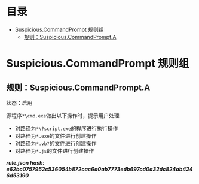 



目录
==

* [Suspicious.CommandPrompt 规则组](#suspiciouscommandprompt-)
	* [规则：Suspicious.CommandPrompt.A](#suspiciouscommandprompta)

# Suspicious.CommandPrompt 规则组

## 规则：Suspicious.CommandPrompt.A
  
状态：启用

源程序`*\cmd.exe`做出以下操作时，提示用户处理
- 对路径为`*\?script.exe`的程序进行执行操作
- 对路径为`*.exe`的文件进行创建操作
- 对路径为`*.vb?`的文件进行创建操作
- 对路径为`*.js`的文件进行创建操作
  
***rule.json hash: e62bc0757952c536054b872cac6a0ab7773edb697cd0a32dc824ab4246d53190***